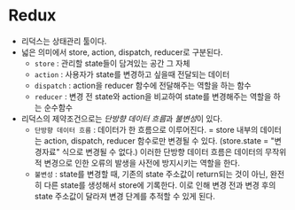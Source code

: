 # Redux

- 리덕스는 상태관리 툴이다.
- 넓은 의미에서 store, action, dispatch, reducer로 구분된다.
  - `store` : 관리할 state들이 담겨있는 공간 그 자체
  - `action` : 사용자가 state를 변경하고 싶을때 전달되는 데이터
  - `dispatch` : action을 reducer 함수에 전달해주는 역할을 하는 함수
  - `reducer` : 변경 전 state와 action을 비교하여 state를 변경해주는 역할을 하는 순수함수
- 리덕스의 제약조건으로는 *단방향 데이터 흐름*과 *불변성*이 있다.
  - `단방향 데이터 흐름` : 데이터가 한 흐름으로 이루어진다. = store 내부의 데이터는 action, dispatch, reducer 함수로만 변경될 수 있다. (store.state = "변경자료" 식으로 변경될 수 없다.) 이러한 단방향 데이터 흐름은 데이터의 무작위적 변경으로 인한 오류의 발생을 사전에 방지시키는 역할을 한다.
  - `불변성` : state를 변경할 때, 기존의 state 주소값이 return되는 것이 아닌, 완전히 다른 state를 생성해서 store에 기록한다. 이로 인해 변경 전과 변경 후의 state 주소값이 달라져 변경 단계를 추적할 수 있게 된다.
